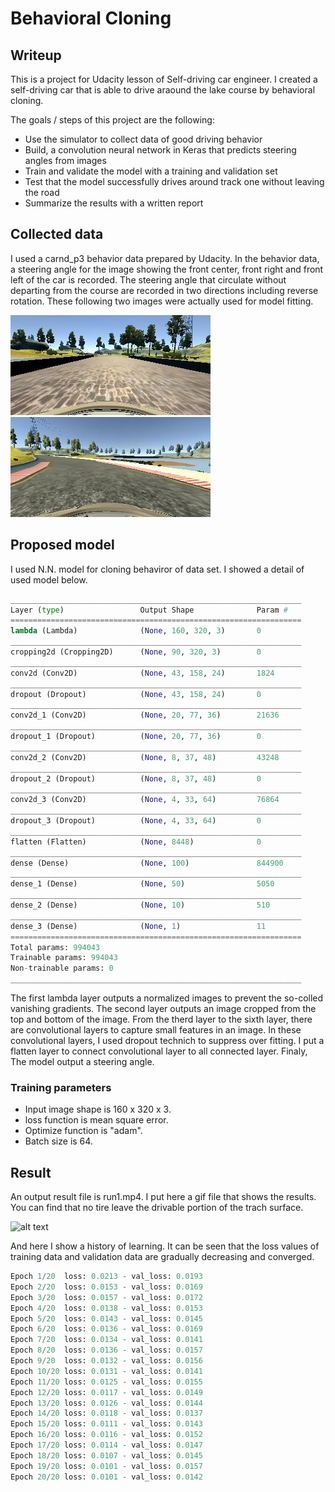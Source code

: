 # **Behavioral Cloning** 

[//]: # (Image References)

[jpg1]: ./picture/center_2016_12_01_13_30_48_287.jpg "test jpg1"
[jpg2]: ./picture/center_2016_12_01_13_33_56_606.jpg "test jpg2"
[gif1]: ./run1.gif "run1 gif"

## Writeup

This is a project for Udacity lesson of Self-driving car engineer.
I created a self-driving car that is able to drive araound the lake course by behavioral cloning.

The goals / steps of this project are the following:
* Use the simulator to collect data of good driving behavior
* Build, a convolution neural network in Keras that predicts steering angles from images
* Train and validate the model with a training and validation set
* Test that the model successfully drives around track one without leaving the road
* Summarize the results with a written report

## Collected data

I used a carnd_p3 behavior data prepared by Udacity.
In the behavior data, a steering angle for the image showing the front center, front right and front left of the car is recorded.
The steering angle that circulate without departing from the course are recorded in two directions including reverse rotation.
These following two images were actually used for model fitting.

![alt text][jpg1]
![alt text][jpg2]

## Proposed model

I used N.N. model for cloning behaviror of data set.
I showed a detail of used model below.

```python
_________________________________________________________________
Layer (type)                 Output Shape              Param #   
=================================================================
lambda (Lambda)              (None, 160, 320, 3)       0         
_________________________________________________________________
cropping2d (Cropping2D)      (None, 90, 320, 3)        0         
_________________________________________________________________
conv2d (Conv2D)              (None, 43, 158, 24)       1824      
_________________________________________________________________
dropout (Dropout)            (None, 43, 158, 24)       0         
_________________________________________________________________
conv2d_1 (Conv2D)            (None, 20, 77, 36)        21636     
_________________________________________________________________
dropout_1 (Dropout)          (None, 20, 77, 36)        0         
_________________________________________________________________
conv2d_2 (Conv2D)            (None, 8, 37, 48)         43248     
_________________________________________________________________
dropout_2 (Dropout)          (None, 8, 37, 48)         0         
_________________________________________________________________
conv2d_3 (Conv2D)            (None, 4, 33, 64)         76864     
_________________________________________________________________
dropout_3 (Dropout)          (None, 4, 33, 64)         0         
_________________________________________________________________
flatten (Flatten)            (None, 8448)              0         
_________________________________________________________________
dense (Dense)                (None, 100)               844900    
_________________________________________________________________
dense_1 (Dense)              (None, 50)                5050      
_________________________________________________________________
dense_2 (Dense)              (None, 10)                510       
_________________________________________________________________
dense_3 (Dense)              (None, 1)                 11        
=================================================================
Total params: 994043
Trainable params: 994043
Non-trainable params: 0
_________________________________________________________________
```

The first lambda layer outputs a normalized images to prevent the so-colled vanishing gradients.
The second layer outputs an image cropped from the top and bottom of the image.
From the therd layer to the sixth layer, there are convolutional layers to capture small features in an image.
In these convolutional layers, I used dropout technich to suppress over fitting.
I put a flatten layer to connect convolutional layer to all connected layer.
Finaly, The model output a steering angle.

### Training parameters

* Input image shape is 160 x 320 x 3.
* loss function is mean square error.
* Optimize function is "adam".
* Batch size is 64.

## Result

An output result file is run1.mp4.
I put here a gif file that shows the results.
You can find that no tire leave the drivable portion of the trach surface.

![alt text][gif1]

And here I show a history of learning.
It can be seen that the loss values ​​of training data and validation data are gradually decreasing and converged.

```python
Epoch 1/20  loss: 0.0213 - val_loss: 0.0193
Epoch 2/20  loss: 0.0153 - val_loss: 0.0169
Epoch 3/20  loss: 0.0157 - val_loss: 0.0172
Epoch 4/20  loss: 0.0138 - val_loss: 0.0153
Epoch 5/20  loss: 0.0143 - val_loss: 0.0145
Epoch 6/20  loss: 0.0136 - val_loss: 0.0169
Epoch 7/20  loss: 0.0134 - val_loss: 0.0141
Epoch 8/20  loss: 0.0136 - val_loss: 0.0157
Epoch 9/20  loss: 0.0132 - val_loss: 0.0156
Epoch 10/20 loss: 0.0131 - val_loss: 0.0141
Epoch 11/20 loss: 0.0125 - val_loss: 0.0155
Epoch 12/20 loss: 0.0117 - val_loss: 0.0149
Epoch 13/20 loss: 0.0126 - val_loss: 0.0144
Epoch 14/20 loss: 0.0118 - val_loss: 0.0137
Epoch 15/20 loss: 0.0111 - val_loss: 0.0143
Epoch 16/20 loss: 0.0116 - val_loss: 0.0152
Epoch 17/20 loss: 0.0114 - val_loss: 0.0147
Epoch 18/20 loss: 0.0107 - val_loss: 0.0145
Epoch 19/20 loss: 0.0101 - val_loss: 0.0157
Epoch 20/20 loss: 0.0101 - val_loss: 0.0142
```
